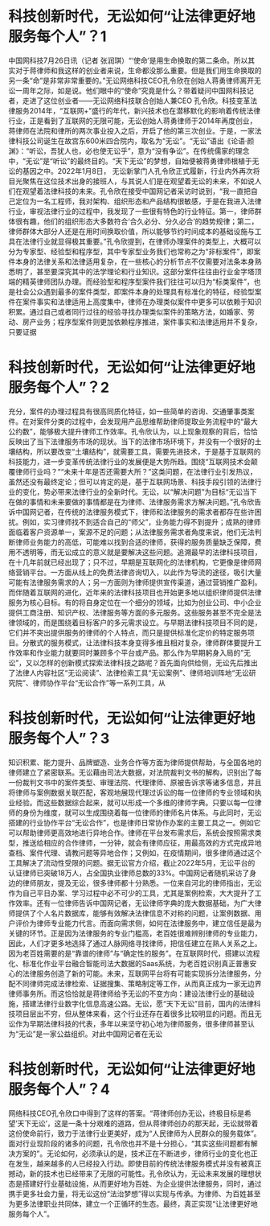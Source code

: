# 科技创新时代，无讼如何“让法律更好地服务每个人”？1

中国网科技7月26日讯（记者 张润琪）“‘使命’是用生命换取的第二条命。所以其实对于蒋律师和我这样的创业者来说，生命都没那么重要。但是我们用生命换取的另一条“命”是非常非常重要的。”无讼网络科技CEO孔令欣在创始人蒋勇律师离开无讼一周年之际，如是说。他们眼中的“使命”究竟是什么？带着疑问中国网科技记者，走进了这位创业者——无讼网络科技联合创始人兼CEO 孔令欣。科技变革法律服务2014年，“互联网+”盛行的年代，新兴技术也在潜移默化的影响着传统法律行业，正是看到了互联网的无限可能，无讼创始人蒋勇律师于2014年再度创业，蒋律师在法院和律所的两次事业投入之后，开启了他的第三次创业。于是，一家法律科技公司诞生在故宫东600米四合院内，取名为“无讼”。“无讼”语出《论语·颜渊》：“听讼，吾犹人也，必也使无讼乎”，意为“没有争讼”。在传统儒家的理念中，“无讼”是“听讼”的最终目的。“天下无讼”的梦想，自始便被蒋勇律师根植于无讼的基因之中。2022年1月8日， 无讼新掌门人孔令欣正式履新，行业内外再次将目光聚焦在这位技术出身的接班人，与其说人们是在观望着无讼的未来，不如说人们在观望着法律科技的未来。孔令欣在接受中国网记者采访时说到，“我一直把自己定位为一名工程师，我对架构、组织形态和产品结构很敏感，于是在我进入法律行业，审视法律行业的过程中，我发现了一些很有特色的行业特征。第一，律师群体很有趣，他们的组织形态大多数符合‘合久必分、分久必合’的趋势规律；第二，律师群体大部分人还是在用时间换取价值，所以能够节约时间成本的基础设施与工具在法律行业就显得极其重要。”孔令欣提到，在律师办理案件的类型上，大概可以分为专家型、经验型和程序型，其中专家型业务我们也常称之为“非标案件”，即案件本身的法律关系和法律适用复杂，在一些核心的分析节点不仅需要对法条本身熟悉明了，甚至要深究其中的法学理论和行业知识。这部分案件往往由行业金字塔顶端的精英律师团队办理。而经验型和程序型案件我们往往可以归为“标类案件”，也是社会公众遇到最多的案件类型，即案件本身的处理具有标准化的特征，经验型案件在案件事实和法律适用上高度集中，律师在办理类似案件中更多可以依赖于知识积累。通过自己或者同行过往的经验寻找办理类似案件的策略方法，如婚家、劳动、房产业务；程序型案件则更加依赖程序推进，案件事实和法律适用并不复杂，只要证据

# 科技创新时代，无讼如何“让法律更好地服务每个人”？2

充分，案件的办理过程具有很高同质化特征，如一些简单的咨询、交通肇事类案件。在对案件分类的过程中，会发现用产品思维帮助律师提取业务流程中的“最大公约数”，能够极大提升律师工作效率。孔令欣认为，以上现象观察的背后，恰恰反映出了当下法律服务市场的现状。当下的法律市场环境下，并没有一个很好的土壤结构，所以要改变“土壤结构”，就需要工具，需要先进技术，于是基于互联网的科技能力，进一步变革传统法律行业的发展便是大势所趋。围绕“互联网技术会颠覆律师行业吗？”“未来十年是否还需要大所？”这类问题，在法律行业引发热议，虽然还没有最终定论；但可以肯定的是，基于互联网场景、科技手段引领的法律行业的变化，势必带来法律行业的全新时代。无讼，以“解决问题”为目标“无讼当下在做的事情和未来要做的事情都是在为律师、法律服务需求方解决问题。”孔令欣告诉中国网记者，在传统的法律服务模式下，律师和法律服务的需求者都存在些许困扰。例如，实习律师找不到适合自己的“师父”，业务能力得不到提升；成熟的律师面临着客户资源单一，案源不足的问题；从法律服务需求者角度来说，他们无法判断律师业务能力的高低，可能难以找到合适的律师，获得的服务质量缺乏保障，费用不透明等，而无讼成立的意义就是要解决这些问题。追溯最早的法律科技项目，在十几年前就已经出现了；只不过，早期是互联网化的法律机构，它更像是律师网络营销平台。一方面从线上的免费法律咨询切入，以此作为导流的途径，吸引大量可能有法律服务需求的人；另一方面则为律师提供宣传渠道，通过营销推广盈利。而伴随着互联网的进化，近年来的法律科技项目也开始更多地以组织律师提供法律服务为核心目标。有的将自身定位在一个细分的领域，比如为创业公司、中小企业提供工商注册、知识产权、法律服务等方面的多元服务。这些服务甚至不完全是法律领域的，而是围绕着目标客户的多元需求设立。与早期法律科技项目不同的是，它们并不突出提供服务的律师的个人特点，而只是提供标准化定价的特定服务项目。分散式的服务模式，让法律科技本身变得多维且相对复杂，律师群体要提升工作效率和作业能力就要同时兼顾多个平台或产品。那么作为早期躬身入局的”无讼”，又以怎样的创新模式探索法律科技之路呢？首先面向供给侧，无讼先后推出了法律人内容社区“无讼阅读”、法律检索工具“无讼案例”、律师培训阵地“无讼研究院”、律师协作平台“无讼合作”等一系列工具，从

# 科技创新时代，无讼如何“让法律更好地服务每个人”？3

知识积累、能力提升、品牌塑造、业务合作等方面为律师提供帮助，与全国各地的律师建立了紧密联系。无讼藉由司法大数据，对法院裁判文书的解构，识别出了每一份裁判文书中的案件类型、审理法院、代理律师、原被告诉求等诸多信息，并且将律师与案例数据关联匹配，客观地展现代理过诉讼的每一位律师的专业领域和执业经验。而这些数据综合起来，就可以形成一个多维的律师字典。只要以每一位律师的身份为维度，就可以生成围绕着每一位律师的律师名片体系。与此同时，无讼搭建的行业协作平台“无讼合作”，也是律师日常协作办案的主要工具之一。例如它可以帮助律师更高效地进行异地合作。律师在平台发布需求后，系统会按照需求类型，推送给相应的合作律师，一分钟，就会有律师应征，用最高效的方式完成异地查档、案件代理、请教问题等异地合作；又例如，在疫情期间，很多律师通过这个工具解决了流动性受限的问题。据无讼官方介绍，截止2022年5月，无讼平台的认证律师已突破18万人，占全国执业律师总数的33%。中国网记者随机采访了身边的律师朋友，提及无讼，很多律师都十分熟悉。一位来自河北的律师指出，无讼作为自己平日办案、学习过程中必不可少的工具，尤其是案例检索，大大提升了工作效率。还有一位律师告诉中国网记者，无讼律师字典的庞大数据基础，为广大律师提供了个人名片数据库，能够有效解决法律信息不对称的问题，让案例数据、用户评价为律师专业能力代言。而面向需求侧，如何在法律服务中，建立信任是最为关键的环节。正是因为法律服务的专业门槛高，老百姓很难辨别律师的专业能力，因此，人们才更多地选择了通过人脉网络寻找律师，把信任建立在熟人关系之上。因为老百姓需要的是“靠谱的律师”与“确定性的服务”。在互联网时代，搭建以流程化、标准化作业平台融合智能司法大数据的Saas系统，为老百姓识别真正普惠安心的法律服务创造了新的可能。未来，互联网平台将有可能实现拆分法律服务，分配不同律师完成法律检索、证据搜集、策略制定等工作，从而真正成为一家无边界律师事务所。而这恰恰就是蒋律师给予无讼的不变方向：建设法律行业的基础设施，搭建法律行业数字化信息高速公路。无讼，愿“天下无讼”目前，国内的法律科技项目层出不穷，但从整体来看，这个行业还存在着很多比较明显的问题。而且无讼作为早期法律科技的代表，多年以来坚守初心地为律师服务，很多律师甚至认为“无讼”是一家公益组织。对此中国网记者在无讼

# 科技创新时代，无讼如何“让法律更好地服务每个人”？4

网络科技CEO孔令欣口中得到了这样的答案。“蒋律师创办无讼，终极目标是希望’天下无讼’，这是一条十分艰难的道路，但从蒋律师创办的那天起，无讼就带着这份使命前行，致力于法律行业更美好，成为“人民律师为人民群众的服务载体”。面对行业现阶段的诸多的问题，孔令欣也并不是十分担心，“其实这些问题都有解决方案的”。无论如何，必须承认的是，技术正在不断进步，律师行业的变化也正在发生，越来越多的人已经投入行动。即使目前的传统法律服务模式并没有被真正撼动，新的技术也已经带来了无限的可能性。孔令欣认为，无讼未来发展的理想状态是搭建好行业基础设施，从而更好地为百姓、为企业提供法律服务，同时，通过携手更多社会力量，将无讼这份“法治梦想”得以实现与传承。为律师、为百姓甚至为更多法律职业共同体，建立一个正循环的生态。最终，真正实现“让法律更好地服务每个人”。

